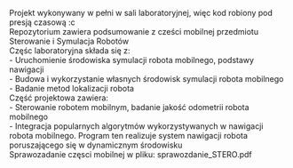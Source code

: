 Projekt wykonywany w pełni w sali laboratoryjnej, więc kod robiony pod presją czasową :c <br>
Repozytorium zawiera podsumowanie z cześci mobilnej przedmiotu Sterowanie i Symulacja Robotów  <br>
Częśc laboratoryjna składa się z:  <br>
    - Uruchomienie środowiska symulacji robota mobilnego, podstawy nawigacji  <br>
    - Budowa i wykorzystanie własnych środowisk symulacji robota mobilnego  <br>
    - Badanie metod lokalizacji robota  <br>
Część projektowa zawiera:  <br>
    - Sterowanie robotem mobilnym, badanie jakość odometrii robota mobilnego  <br>
    - Integracja popularnych algorytmów wykorzystywanych w nawigacji robota mobilnego. Program ten realizuje system nawigacji robota poruszającego się w dynamicznym środowisku <br>
Sprawozadanie częsci mobilnej w pliku: sprawozdanie_STERO.pdf  <br>

